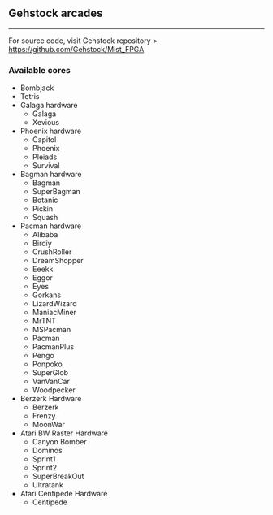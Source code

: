 ## Gehstock arcades
-----------------

For source code, visit Gehstock repository > https://github.com/Gehstock/Mist_FPGA

### Available cores
   * Bombjack
   * Tetris
   * Galaga hardware
      * Galaga
      * Xevious
   * Phoenix hardware
      * Capitol
      * Phoenix
      * Pleiads
      * Survival
   * Bagman hardware
      * Bagman
      * SuperBagman
      * Botanic
      * Pickin
      * Squash
   * Pacman hardware
      * Alibaba
      * Birdiy
      * CrushRoller
      * DreamShopper
      * Eeekk
      * Eggor
      * Eyes
      * Gorkans
      * LizardWizard
      * ManiacMiner
      * MrTNT
      * MSPacman
      * Pacman
      * PacmanPlus
      * Pengo
      * Ponpoko
      * SuperGlob
      * VanVanCar
      * Woodpecker
   * Berzerk Hardware
      * Berzerk
      * Frenzy
      * MoonWar
   * Atari BW Raster Hardware
      * Canyon Bomber
      * Dominos
      * Sprint1
      * Sprint2
      * SuperBreakOut
      * Ultratank
   * Atari Centipede Hardware
      * Centipede
    
      
